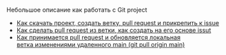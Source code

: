 Небольшое описание как работать с Git project

* [Как скачать проект, создать ветку, pull request и прикрепить к issue](github1.mkv)
* [Как сделать pull request из ветки, как создать на его основе issut](github2.mkv)
* [Как принимается pull request и обновляется  локальная ветка изменениями удаленного main (git pull origin main)](github-git-pull-origin-main.mp4)

